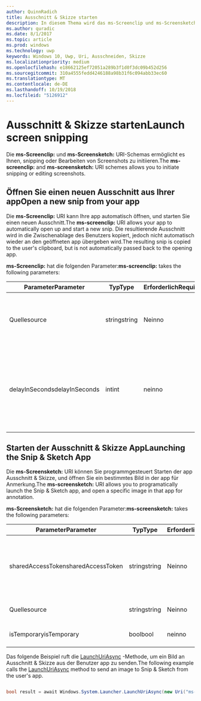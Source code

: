 ```yaml
---
author: QuinnRadich
title: Ausschnitt & Skizze starten
description: In diesem Thema wird das ms-Screenclip und ms-Screensketch URI-Schemas. Ihre app kann diese URI-Schemas zum Starten der app Ausschnitt & Skizze oder um einen neuen Ausschnitt Öffnen verwenden.
ms.author: quradic
ms.date: 8/1/2017
ms.topic: article
ms.prod: windows
ms.technology: uwp
keywords: Windows 10, Uwp, Uri, Ausschneiden, Skizze
ms.localizationpriority: medium
ms.openlocfilehash: e18662125ef72051a289b3f1d0f3dc09b452d256
ms.sourcegitcommit: 310a4555fedd4246188a98b31f6c094abb33ec60
ms.translationtype: MT
ms.contentlocale: de-DE
ms.lasthandoff: 10/19/2018
ms.locfileid: "5126912"
---
```

# <a name="launch-screen-snipping"></a><span data-ttu-id="c0513-105">Ausschnitt & Skizze starten</span><span class="sxs-lookup"><span data-stu-id="c0513-105">Launch screen snipping</span></span>

<span data-ttu-id="c0513-106">Die **ms-Screenclip:** und **ms-Screensketch:** URI-Schemas ermöglicht es Ihnen, snipping oder Bearbeiten von Screenshots zu initiieren.</span><span class="sxs-lookup"><span data-stu-id="c0513-106">The **ms-screenclip:** and **ms-screensketch:** URI schemes allows you to initiate snipping or editing screenshots.</span></span>

## <a name="open-a-new-snip-from-your-app"></a><span data-ttu-id="c0513-107">Öffnen Sie einen neuen Ausschnitt aus Ihrer app</span><span class="sxs-lookup"><span data-stu-id="c0513-107">Open a new snip from your app</span></span>

<span data-ttu-id="c0513-108">Die **ms-Screenclip:** URI kann Ihre app automatisch öffnen, und starten Sie einen neuen Ausschnitt.</span><span class="sxs-lookup"><span data-stu-id="c0513-108">The **ms-screenclip:** URI allows your app to automatically open up and start a new snip.</span></span> <span data-ttu-id="c0513-109">Die resultierende Ausschnitt wird in die Zwischenablage des Benutzers kopiert, jedoch nicht automatisch wieder an den geöffneten app übergeben wird.</span><span class="sxs-lookup"><span data-stu-id="c0513-109">The resulting snip is copied to the user's clipboard, but is not automatically passed back to the opening app.</span></span>

<span data-ttu-id="c0513-110">**ms-Screenclip:** hat die folgenden Parameter:</span><span class="sxs-lookup"><span data-stu-id="c0513-110">**ms-screenclip:** takes the following parameters:</span></span>

| <span data-ttu-id="c0513-111">Parameter</span><span class="sxs-lookup"><span data-stu-id="c0513-111">Parameter</span></span> | <span data-ttu-id="c0513-112">Typ</span><span class="sxs-lookup"><span data-stu-id="c0513-112">Type</span></span> | <span data-ttu-id="c0513-113">Erforderlich</span><span class="sxs-lookup"><span data-stu-id="c0513-113">Required</span></span> | <span data-ttu-id="c0513-114">Beschreibung</span><span class="sxs-lookup"><span data-stu-id="c0513-114">Description</span></span> |
| --- | --- | --- | --- |
| <span data-ttu-id="c0513-115">Quelle</span><span class="sxs-lookup"><span data-stu-id="c0513-115">source</span></span> | <span data-ttu-id="c0513-116">string</span><span class="sxs-lookup"><span data-stu-id="c0513-116">string</span></span> | <span data-ttu-id="c0513-117">Nein</span><span class="sxs-lookup"><span data-stu-id="c0513-117">no</span></span> | <span data-ttu-id="c0513-118">Eine formfreie Zeichenfolge an der Quelle, die den URI gestartet.</span><span class="sxs-lookup"><span data-stu-id="c0513-118">A freeform string to indicate the source that launched the URI.</span></span> |
| <span data-ttu-id="c0513-119">delayInSeconds</span><span class="sxs-lookup"><span data-stu-id="c0513-119">delayInSeconds</span></span> | <span data-ttu-id="c0513-120">int</span><span class="sxs-lookup"><span data-stu-id="c0513-120">int</span></span> | <span data-ttu-id="c0513-121">nein</span><span class="sxs-lookup"><span data-stu-id="c0513-121">no</span></span> | <span data-ttu-id="c0513-122">Eine ganze Zahl von 1 bis zu 30.</span><span class="sxs-lookup"><span data-stu-id="c0513-122">An integer value, from 1 to 30.</span></span> <span data-ttu-id="c0513-123">Gibt die Verzögerung in vollständige Sekunden zwischen dem URI-Aufruf und wann beginnt snipping an.</span><span class="sxs-lookup"><span data-stu-id="c0513-123">Specifies the delay, in full seconds, between the URI call and when snipping begins.</span></span> |

## <a name="launching-the-snip--sketch-app"></a><span data-ttu-id="c0513-124">Starten der Ausschnitt & Skizze App</span><span class="sxs-lookup"><span data-stu-id="c0513-124">Launching the Snip & Sketch App</span></span>

<span data-ttu-id="c0513-125">Die **ms-Screensketch:** URI können Sie programmgesteuert Starten der app Ausschnitt & Skizze, und öffnen Sie ein bestimmtes Bild in der app für Anmerkung.</span><span class="sxs-lookup"><span data-stu-id="c0513-125">The **ms-screensketch:** URI allows you to programatically launch the Snip & Sketch app, and open a specific image in that app for annotation.</span></span>

<span data-ttu-id="c0513-126">**ms-Screensketch:** hat die folgenden Parameter:</span><span class="sxs-lookup"><span data-stu-id="c0513-126">**ms-screensketch:** takes the following parameters:</span></span>

| <span data-ttu-id="c0513-127">Parameter</span><span class="sxs-lookup"><span data-stu-id="c0513-127">Parameter</span></span> | <span data-ttu-id="c0513-128">Typ</span><span class="sxs-lookup"><span data-stu-id="c0513-128">Type</span></span> | <span data-ttu-id="c0513-129">Erforderlich</span><span class="sxs-lookup"><span data-stu-id="c0513-129">Required</span></span> | <span data-ttu-id="c0513-130">Beschreibung</span><span class="sxs-lookup"><span data-stu-id="c0513-130">Description</span></span> |
| --- | --- | --- | --- |
| <span data-ttu-id="c0513-131">sharedAccessToken</span><span class="sxs-lookup"><span data-stu-id="c0513-131">sharedAccessToken</span></span> | <span data-ttu-id="c0513-132">string</span><span class="sxs-lookup"><span data-stu-id="c0513-132">string</span></span> | <span data-ttu-id="c0513-133">Nein</span><span class="sxs-lookup"><span data-stu-id="c0513-133">no</span></span> | <span data-ttu-id="c0513-134">Ein Token, identifizieren die Datei in der app Ausschnitt & Skizze geöffnet.</span><span class="sxs-lookup"><span data-stu-id="c0513-134">A token identifying the file to open in the Snip & Sketch app.</span></span> <span data-ttu-id="c0513-135">Aus [SharedStorageAccessManager.AddFile](https://docs.microsoft.com/uwp/api/windows.applicationmodel.datatransfer.sharedstorageaccessmanager.addfile)abgerufen.</span><span class="sxs-lookup"><span data-stu-id="c0513-135">Retrieved from [SharedStorageAccessManager.AddFile](https://docs.microsoft.com/uwp/api/windows.applicationmodel.datatransfer.sharedstorageaccessmanager.addfile).</span></span> <span data-ttu-id="c0513-136">Wenn dieser Parameter ausgelassen wird, wird die app ohne Öffnen der Datei gestartet werden.</span><span class="sxs-lookup"><span data-stu-id="c0513-136">If this parameter is omitted, the app will be launched without a file open.</span></span> |
| <span data-ttu-id="c0513-137">Quelle</span><span class="sxs-lookup"><span data-stu-id="c0513-137">source</span></span> | <span data-ttu-id="c0513-138">string</span><span class="sxs-lookup"><span data-stu-id="c0513-138">string</span></span> | <span data-ttu-id="c0513-139">Nein</span><span class="sxs-lookup"><span data-stu-id="c0513-139">no</span></span> | <span data-ttu-id="c0513-140">Eine formfreie Zeichenfolge an der Quelle, die den URI gestartet.</span><span class="sxs-lookup"><span data-stu-id="c0513-140">A freeform string to indicate the source that launched the URI.</span></span> |
| <span data-ttu-id="c0513-141">isTemporary</span><span class="sxs-lookup"><span data-stu-id="c0513-141">isTemporary</span></span> | <span data-ttu-id="c0513-142">bool</span><span class="sxs-lookup"><span data-stu-id="c0513-142">bool</span></span> | <span data-ttu-id="c0513-143">nein</span><span class="sxs-lookup"><span data-stu-id="c0513-143">no</span></span> | <span data-ttu-id="c0513-144">Wenn auf "true", Bildschirmskizzen festgelegt ist, versucht, löschen Sie die Datei nach dem Öffnen.</span><span class="sxs-lookup"><span data-stu-id="c0513-144">If set to True, Screen Sketch will try to delete the file after opening it.</span></span> |

<span data-ttu-id="c0513-145">Das folgende Beispiel ruft die [LaunchUriAsync](https://docs.microsoft.com/uwp/api/Windows.System.Launcher#Windows_System_Launcher_LaunchUriAsync_Windows_Foundation_Uri_) -Methode, um ein Bild an Ausschnitt & Skizze aus der Benutzer app zu senden.</span><span class="sxs-lookup"><span data-stu-id="c0513-145">The following example calls the [LaunchUriAsync](https://docs.microsoft.com/uwp/api/Windows.System.Launcher#Windows_System_Launcher_LaunchUriAsync_Windows_Foundation_Uri_) method to send an image to Snip & Sketch from the user's app.</span></span>

```csharp

bool result = await Windows.System.Launcher.LaunchUriAsync(new Uri("ms-screensketch:edit?source=MyApp&isTemporary=false&sharedAccessToken=2C37ADDA-B054-40B5-8B38-11CED1E1A2D"));

```